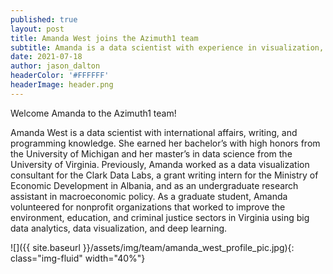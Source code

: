```yaml
---
published: true
layout: post
title: Amanda West joins the Azimuth1 team
subtitle: Amanda is a data scientist with experience in visualization, economics, and deep learning.
date: 2021-07-18
author: jason_dalton
headerColor: '#FFFFFF'
headerImage: header.png
---
```


Welcome Amanda to the Azimuth1 team!

Amanda West is a data scientist with international affairs, writing, and programming knowledge.
She earned her bachelor’s with high honors from the University of Michigan and her master’s in
data science from the University of Virginia. Previously, Amanda worked as a data visualization
consultant for the Clark Data Labs, a grant writing intern for the Ministry of Economic
Development in Albania, and as an undergraduate research assistant in macroeconomic policy.
As a graduate student, Amanda volunteered for nonprofit organizations that worked to improve
the environment, education, and criminal justice sectors in Virginia using big data analytics, data
visualization, and deep learning.

![]({{ site.baseurl }}/assets/img/team/amanda_west_profile_pic.jpg){: class="img-fluid" width="40%"}
